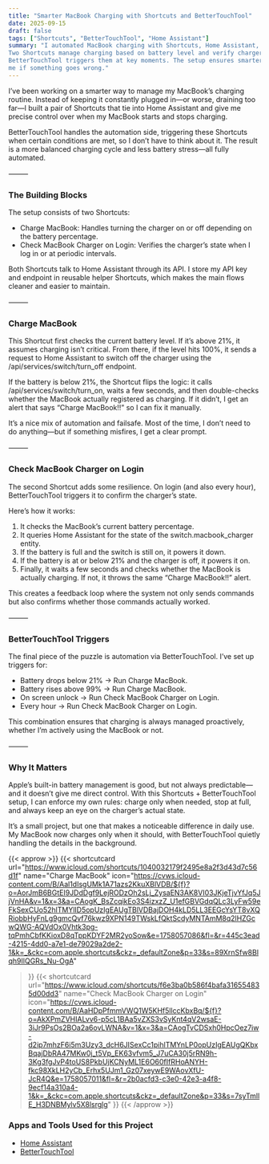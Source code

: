 ```yaml
---
title: "Smarter MacBook Charging with Shortcuts and BetterTouchTool"
date: 2025-09-15
draft: false
tags: ["Shortcuts", "BetterTouchTool", "Home Assistant"]
summary: "I automated MacBook charging with Shortcuts, Home Assistant, and BetterTouchTool. 
Two Shortcuts manage charging based on battery level and verify charger state, while 
BetterTouchTool triggers them at key moments. The setup ensures smarter charging and alerts 
me if something goes wrong."
---
```


I’ve been working on a smarter way to manage my MacBook’s charging routine. Instead of 
keeping it constantly plugged in—or worse, draining too far—I built a pair of Shortcuts that 
tie into Home Assistant and give me precise control over when my MacBook starts and stops 
charging.

BetterTouchTool handles the automation side, triggering these Shortcuts when certain 
conditions are met, so I don’t have to think about it. The result is a more balanced charging 
cycle and less battery stress—all fully automated.

⸻

### The Building Blocks

The setup consists of two Shortcuts:

- Charge MacBook: Handles turning the charger on or off depending on the battery percentage.
- Check MacBook Charger on Login: Verifies the charger’s state when I log in or at periodic 
intervals.

Both Shortcuts talk to Home Assistant through its API. I store my API key and endpoint in 
reusable helper Shortcuts, which makes the main flows cleaner and easier to maintain.

⸻

### Charge MacBook

This Shortcut first checks the current battery level. If it’s above 21%, it assumes charging 
isn’t critical. From there, if the level hits 100%, it sends a request to Home Assistant to 
switch off the charger using the /api/services/switch/turn_off endpoint.

If the battery is below 21%, the Shortcut flips the logic: it calls /api/services/switch/turn_on, 
waits a few seconds, and then double-checks whether the MacBook actually registered as charging. If 
it didn’t, I get an alert that says “Charge MacBook!!” so I can fix it manually.

It’s a nice mix of automation and failsafe. Most of the time, I don’t need to do anything—but 
if something misfires, I get a clear prompt.

⸻

### Check MacBook Charger on Login

The second Shortcut adds some resilience. On login (and also every hour), BetterTouchTool 
triggers it to confirm the charger’s state.

Here’s how it works:

1.	It checks the MacBook’s current battery percentage.
2.	It queries Home Assistant for the state of the switch.macbook_charger entity.
3.	If the battery is full and the switch is still on, it powers it down.
4.	If the battery is at or below 21% and the charger is off, it powers it on.
5.	Finally, it waits a few seconds and checks whether the MacBook is actually 
	charging. If not, it throws the same “Charge MacBook!!” alert.

This creates a feedback loop where the system not only sends commands but also confirms 
whether those commands actually worked.

⸻

### BetterTouchTool Triggers

The final piece of the puzzle is automation via BetterTouchTool. I’ve set up triggers for:

- Battery drops below 21% → Run Charge MacBook.
- Battery rises above 99% → Run Charge MacBook.
- On screen unlock → Run Check MacBook Charger on Login.
- Every hour → Run Check MacBook Charger on Login.

This combination ensures that charging is always managed proactively, whether I’m actively 
using the MacBook or not.

⸻

### Why It Matters

Apple’s built-in battery management is good, but not always predictable—and it doesn’t give 
me direct control. With this Shortcuts + BetterTouchTool setup, I can enforce my own rules: 
charge only when needed, stop at full, and always keep an eye on the charger’s actual state.

It’s a small project, but one that makes a noticeable difference in daily use. My MacBook 
now charges only when it should, with BetterTouchTool quietly handling the details in the 
background.

{{< approw >}}
{{< shortcutcard
     url="https://www.icloud.com/shortcuts/1040032179f2495e8a2f3d43d7c56d1f"
     name="Charge MacBook"
     icon="https://cvws.icloud-content.com/B/Aal1dIsgUMk1A71azs2KkuXBlVDB/${f}?o=AorJmB6BGtEI9JDdDgf9LejRODzOh2sLj_ZysaEN3AK8VI03JKjeTjvYfJq5JjVnHA&v=1&x=3&a=CAogK_BsZcqikEo3S4izxzZ_U1efGBVGdqQLc3LyFw59eFkSexCUo52hlTMYlID5opUzIgEAUgTBlVDBajDOH4kLD5LL3EEGcYsYT8vXQRiobbHyFnLg9gmcQvf76kwz9XPN149TWskLfQktScdyMNTAmM8q2lHZGcwQWG-AQVdOx0Vhtk3pg-tqPmhCbfKKioxD8qTppKDYF2MR2yoSow&e=1758057086&fl=&r=445c3ead-4215-4dd0-a7e1-de79029a2de2-1&k=_&ckc=com.apple.shortcuts&ckz=_defaultZone&p=33&s=89XrnSfw8Blqh9IlQGRs_Nu-OgA"
>}}
{{< shortcutcard
     url="https://www.icloud.com/shortcuts/f6e3ba0b586f4bafa316554835d00dd3"
     name="Check MacBook Charger on Login"
     icon="https://cvws.icloud-content.com/B/AaHDpPfmmVWQ1W5KHf5llccKbxBq/${f}?o=AkXPmZVHIALvv6-p5cL1BAa5vZXS3vSyKnt4qV2wsaE-3iJr9PsOs2BOa2a6ovLWNA&v=1&x=3&a=CAogTvCDSxh0HpcOez7iw-d2ip7mhzF6i5m3Uzy3_dcH6JISexCc1pihlTMYnLP0opUzIgEAUgQKbxBqajDbRA47MKw0j_t5Vp_EK63vfvm5_J7uCA30j5rRN9h-3Kg3fgJvP4toUS8PkbUjKCNyML1E6O60fIfRHoANYH-fkc98XkLH2yCb_Erhx5UJm1_Gz07xeywE9WAovXfU-JcR4Q&e=1758057011&fl=&r=2b0acfd3-c3e0-42e3-a4f8-9ecf14a310a4-1&k=_&ckc=com.apple.shortcuts&ckz=_defaultZone&p=33&s=7syTmllE_H3DNBMylv5X8lsrglg"
>}}
{{< /approw >}}

### Apps and Tools Used for this Project

- [Home Assistant](https://www.home-assistant.io/)
- [BetterTouchTool](https://folivora.ai/)
